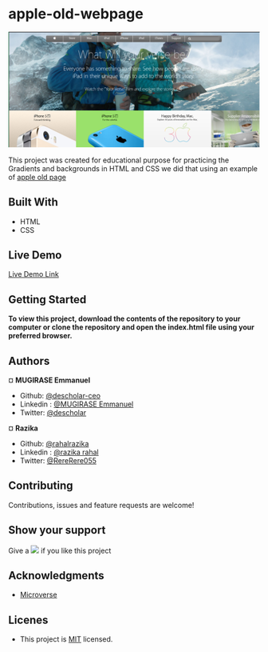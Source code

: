 # apple-old-webpage

![screenshot](img/apple-old-page-screenshot.png)

This project was created  for educational purpose for  practicing the Gradients and backgrounds in HTML and CSS 
 we did that using an example of [apple old page](https://web.archive.org/web/20140301004610/http://www.apple.com)  

## Built With

- HTML
- CSS

## Live Demo

[Live Demo Link](https://raw.githack.com/rahalrazika/apple-old-webpage/add-apple-webpage/index.html)

## Getting Started

**To view this project, download the contents of the repository to your computer or clone the repository and open the index.html file using your preferred browser.**

## Authors

¤ **MUGIRASE Emmanuel**


- Github: [@descholar-ceo](https://github.com/descholar-ceo)
- Linkedin : [@MUGIRASE Emmanuel](https://www.linkedin.com/in/mugirase-emmanuel-a90b49143/)
- Twitter: [@descholar](https://twitter.com/@descholar3)

¤ **Razika**

- Github: [@rahalrazika](https://github.com/rahalrazika)
- Linkedin : [@razika rahal](https://www.linkedin.com/in/razika-rahal-85539bbb/)
- Twitter: [@RereRere055](https://twitter.com/RereRere055)

##  Contributing

Contributions, issues and feature requests are welcome!

## Show your support

Give a ![](https://github.githubassets.com/images/icons/emoji/unicode/2b50.png) if you like this project

## Acknowledgments

- [Microverse](https://microverse.org)

## Licenes 
- This project is [MIT](https://github.com/microverseinc/readme-template/blob/master/lic.url) licensed.

